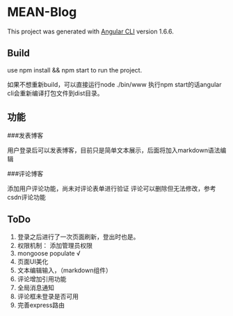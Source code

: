 # MEAN-Blog

This project was generated with [Angular CLI](https://github.com/angular/angular-cli) version 1.6.6.

## Build

use npm install && npm start to run the project.

如果不想重新build，可以直接运行node ./bin/www
执行npm start的话angular cli会重新编译打包文件到dist目录。

## 功能

###发表博客

用户登录后可以发表博客，目前只是简单文本展示，后面将加入markdown语法编辑

###评论博客

添加用户评论功能，尚未对评论表单进行验证
评论可以删除但无法修改，参考csdn评论功能

## ToDo

 1. 登录之后进行了一次页面刷新，登出时也是。
 2. 权限机制： 添加管理员权限
 3. mongoose populate √
 4. 页面UI美化
 5. 文本编辑输入，（markdown组件）
 6. 评论增加引用功能
 7. 全局消息通知
 8. 评论框未登录是否可用
 9. 完善express路由
